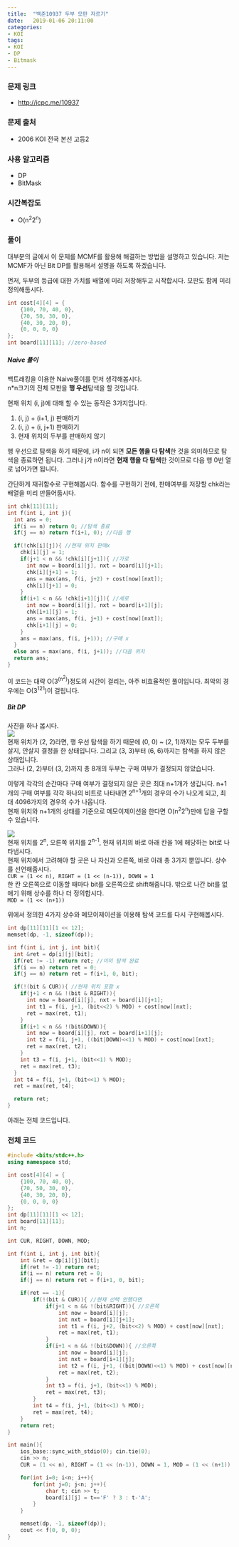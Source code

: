```yaml
---
title:  "백준10937 두부 모판 자르기"
date:   2019-01-06 20:11:00
categories:
- KOI
tags:
- KOI
- DP
- Bitmask
---
```


### 문제 링크
* http://icpc.me/10937

### 문제 출처
* 2006 KOI 전국 본선 고등2

### 사용 알고리즘
* DP
* BitMask

### 시간복잡도
* O(n<sup>2</sup>2<sup>n</sup>)

### 풀이
대부분의 글에서 이 문제를 MCMF를 활용해 해결하는 방법을 설명하고 있습니다. 저는 MCMF가 아닌 Bit DP를 활용해서 설명을 하도록 하겠습니다.

먼저, 두부의 등급에 대한 가치를 배열에 미리 저장해두고 시작합시다. 모판도 함께 미리 정의해둡시다.
```cpp
int cost[4][4] = {
	{100, 70, 40, 0},
	{70, 50, 30, 0},
	{40, 30, 20, 0},
	{0, 0, 0, 0}
};
int board[11][11]; //zero-based
```

##### Naive 풀이
백트래킹을 이용한 Naive풀이를 먼저 생각해봅시다.<br>
n*n크기의 전체 모판을 <b>행 우선</b>탐색을 할 것입니다.

현재 위치 (i, j)에 대해 할 수 있는 동작은 3가지입니다.
1. (i, j) + (i+1, j) 판매하기
2. (i, j) + (i, j+1) 판매하기
3. 현재 위치의 두부를 판매하지 않기

행 우선으로 탐색을 하기 때문에, i가 n이 되면 <b>모든 행을 다 탐색</b>한 것을 의미하므로 탐색을 종료하면 됩니다. 그러나 j가 n이라면 <b>현재 행을 다 탐색</b>한 것이므로 다음 행 0번 열로 넘어가면 됩니다.

간단하게 재귀함수로 구현해봅시다. 함수를 구현하기 전에, 판매여부를 저장할 chk라는 배열을 미리 만들어둡시다.

```cpp
int chk[11][11];
int f(int i, int j){
  int ans = 0;
  if(i == n) return 0; //탐색 종료
  if(j == n) return f(i+1, 0); //다음 행

  if(!chk[i][j]){ //현재 위치 판매x
    chk[i][j] = 1;
    if(j+1 < n && !chk[i][j+1]){ //가로
      int now = board[i][j], nxt = board[i][j+1];
      chk[i][j+1] = 1;
      ans = max(ans, f(i, j+2) + cost[now][nxt]);
      chk[i][j+1] = 0;
    }
    if(i+1 < n && !chk[i+1][j]){ //세로
      int now = board[i][j], nxt = board[i+1][j];
      chk[i+1][j] = 1;
      ans = max(ans, f(i, j+1) + cost[now][nxt]);
      chk[i+1][j] = 0;
    }
    ans = max(ans, f(i, j+1)); //구매 x
  }
  else ans = max(ans, f(i, j+1)); //다음 위치
  return ans;
}
```

이 코드는 대략 O(3<sup>(n<sup>2</sup>)</sup>)정도의 시간이 걸리는, 아주 비효율적인 풀이입니다. 최악의 경우에는 O(3<sup>121</sup>)이 걸립니다.

##### Bit DP
사진을 하나 봅시다.<Br>
<img src = "https://i.imgur.com/zV83y1P.png"><br>
현재 위치가 (2, 2)라면, 행 우선 탐색을 하기 때문에 (0, 0) ~ (2, 1)까지는 모두 두부를 살지, 안살지 결정을 한 상태입니다. 그리고 (3, 3)부터 (6, 6)까지는 탐색을 하지 않은 상태입니다.<br>
그러나 (2, 2)부터 (3, 2)까지 총 8개의 두부는 구매 여부가 결정되지 않았습니다.

이렇게 각각의 순간마다 구매 여부가 결정되지 않은 곳은 최대 n+1개가 생깁니다. n+1개의 구매 여부를 각각 하나의 비트로 나타내면 2<sup>n+1</sup>개의 경우의 수가 나오게 되고, 최대 4096가지의 경우의 수가 나옵니다.<br>
현재 위치와 n+1개의 상태를 기준으로 메모이제이션을 한다면 O(n<sup>2</sup>2<sup>n</sup>)만에 답을 구할 수 있습니다.

<img src = "https://i.imgur.com/iwplyMj.png"><br>
현재 위치를 2<sup>n</sup>, 오른쪽 위치를 2<sup>n-1</sup>, 현재 위치의 바로 아래 칸을 1에 해당하는 bit로 나타냅시다.<br>
현재 위치에서 고려해야 할 곳은 나 자신과 오른쪽, 바로 아래 총 3가지 뿐입니다. 상수를 선언해줍시다.<br>
`CUR = (1 << n), RIGHT = (1 << (n-1)), DOWN = 1`<br>
한 칸 오른쪽으로 이동할 때마다 bit를 오른쪽으로 shift해줍니다. 밖으로 나간 bit를 없애기 위해 상수를 하나 더 정의합시다.<br>
`MOD = (1 << (n+1))`

위에서 정의한 4가지 상수와 메모이제이션을 이용해 탐색 코드를 다시 구현해봅시다.

```cpp
int dp[11][11][1 << 12];
memset(dp, -1, sizeof(dp));

int f(int i, int j, int bit){
  int &ret = dp[i][j][bit];
  if(ret != -1) return ret; //이미 탐색 완료
  if(i == n) return ret = 0;
  if(j == n) return ret = f(i+1, 0, bit);

  if(!(bit & CUR)){ //현재 위치 포함 x
    if(j+1 < n && !(bit & RIGHT)){
      int now = board[i][j], nxt = board[i][j+1];
      int t1 = f(i, j+1, (bit<<2) % MOD) + cost[now][nxt];
      ret = max(ret, t1);
    }
    if(i+1 < n && !(bit&DOWN)){
      int now = board[i][j], nxt = board[i+1][j];
      int t2 = f(i, j+1, ((bit|DOWN)<<1) % MOD) + cost[now][nxt];
      ret = max(ret, t2);
    }
    int t3 = f(i, j+1, (bit<<1) % MOD);
    ret = max(ret, t3);
  }
  int t4 = f(i, j+1, (bit<<1) % MOD);
  ret = max(ret, t4);

  return ret;
}
```

아래는 전체 코드입니다.

### 전체 코드
```cpp
#include <bits/stdc++.h>
using namespace std;

int cost[4][4] = {
	{100, 70, 40, 0},
	{70, 50, 30, 0},
	{40, 30, 20, 0},
	{0, 0, 0, 0}
};
int dp[11][11][1 << 12];
int board[11][11];
int n;

int CUR, RIGHT, DOWN, MOD;

int f(int i, int j, int bit){
	int &ret = dp[i][j][bit];
	if(ret != -1) return ret;
	if(i == n) return ret = 0;
	if(j == n) return ret = f(i+1, 0, bit);

	if(ret == -1){
		if(!(bit & CUR)){ //현재 선택 안했다면
			if(j+1 < n && !(bit&RIGHT)){ //오른쪽
				int now = board[i][j];
				int nxt = board[i][j+1];
				int t1 = f(i, j+2, (bit<<2) % MOD) + cost[now][nxt];
				ret = max(ret, t1);
			}
			if(i+1 < n && !(bit&DOWN)){ //오른쪽
				int now = board[i][j];
				int nxt = board[i+1][j];
				int t2 = f(i, j+1, ((bit|DOWN)<<1) % MOD) + cost[now][nxt];
				ret = max(ret, t2);
			}
			int t3 = f(i, j+1, (bit<<1) % MOD);
			ret = max(ret, t3);
		}
		int t4 = f(i, j+1, (bit<<1) % MOD);
		ret = max(ret, t4);
	}
	return ret;
}

int main(){
	ios_base::sync_with_stdio(0); cin.tie(0);
	cin >> n;
	CUR = (1 << n), RIGHT = (1 << (n-1)), DOWN = 1, MOD = (1 << (n+1));

	for(int i=0; i<n; i++){
		for(int j=0; j<n; j++){
			char t; cin >> t;
			board[i][j] = t=='F' ? 3 : t-'A';
		}
	}

	memset(dp, -1, sizeof(dp));
	cout << f(0, 0, 0);
}
```

